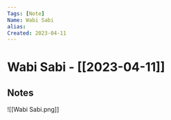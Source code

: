 ```yaml
---
Tags: [Note]
Name: Wabi Sabi
alias: 
Created: 2023-04-11
---
```

# Wabi Sabi - [[2023-04-11]]
## Notes
![[Wabi Sabi.png]]

